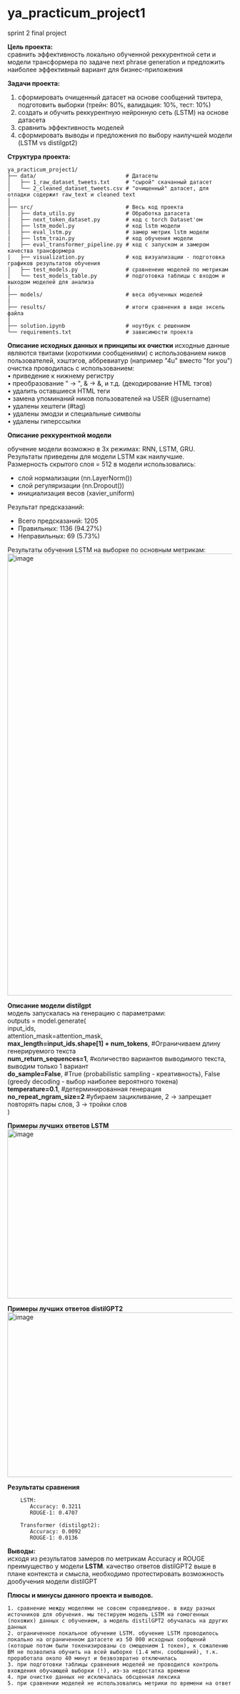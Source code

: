 # ya_practicum_project1
sprint 2 final project

**Цель проекта:**  
сравнить эффективность локально обученной реккурентной сети и модели трансформера по задаче next phrase generation и предложить наиболее эффективный вариант для бизнес-приложения

**Задачи проекта:**  
1) сформировать очищенный датасет на основе сообщений твитера, подготовить выборки (трейн: 80%, валидация: 10%, тест: 10%)  
2) создать и обучить реккурентную нейронную сеть (LSTM) на основе датасета  
3) сравнить эффективность моделей  
4) сформировать выводы и предложения по выбору наилучшей модели (LSTM vs distilgpt2)  

**Структура проекта:**  
```plaintext
ya_practicum_project1/
├── data/                            # Датасеты
│   ├── 1_raw_dataset_tweets.txt     # "сырой" скачанный датасет
│   └── 2_cleaned_dataset_tweets.csv # "очищенный" датасет, для отладки содержит raw_text и cleaned text
│
├── src/                             # Весь код проекта
│   ├── data_utils.py                # Обработка датасета
|   ├── next_token_dataset.py        # код с torch Dataset'ом 
│   ├── lstm_model.py                # код lstm модели
|   ├── eval_lstm.py                 # замер метрик lstm модели
|   ├── lstm_train.py                # код обучения модели
|   ├── eval_transformer_pipeline.py # код с запуском и замером качества трансформера
|   ├── visualization.py             # код визуализации - подготовка графиков результатов обучения
│   ├── test_models.py               # сравненеие моделей по метрикам
│   └── test_models_table.py         # подготовка таблицы с входом и выходом моделей для анализа
│
├── models/                          # веса обученных моделей
|
├── results/                         # итоги сравнения в виде эксель файла
│
├── solution.ipynb                   # ноутбук с решением
└── requirements.txt                 # зависимости проекта 
```
**Описание исходных данных и принципы их очистки**
исходные данные являются твитами (короткими сообщениями) с использованием ников пользователей, хэштэгов, аббревиатур (например "4u" вместо "for you")  
очистка проводилась с использованием:  
• приведение к нижнему регистру    
• преобразование &quot; -> ", &amp; -> &, и т.д. (декодирование HTML тэгов)   
• удалить оставшиеся HTML теги  
• замена упоминаний ников пользователей на USER (@username)    
• удалены хештеги (#tag)    
• удалены эмодзи и специальные символы  
• удалены гиперссылки   
  

**Описание реккурентной модели**

обучение модели возможно в 3х режимах: RNN, LSTM, GRU.   
Результаты приведены для модели LSTM как наилучшие.  
Размерность скрытого слоя = 512
в модели использовались:
- слой нормализации (nn.LayerNorm())
- слой регуляризации (nn.Dropout())
- инициализация весов (xavier_uniform)
  
Результат предсказаний:  
- Всего предсказаний: 1205  
- Правильных: 1136 (94.27%)  
-  Неправильных: 69 (5.73%)  

Результаты обучения LSTM на выборке по основным метрикам:
<img width="1589" height="990" alt="image" src="https://github.com/user-attachments/assets/c9fc87ca-cbcc-439f-98af-5a274ec5bf2c" />

**Описание модели distilgpt**  
модель запускалась на генерацию с параметрами:  
    outputs = model.generate(  
    input_ids,  
    attention_mask=attention_mask,  
      **max_length=input_ids.shape[1] + num_tokens**,  #Ограничиваем длину генерируемого текста  
    **num_return_sequences=1**,  #количество вариантов выводимого текста, выводим только 1 вариант  
    **do_sample=False**, #True (probabilistic sampling - креативность), False (greedy decoding - выбор наиболее вероятного токена)  
    **temperature=0.1**, #детерминированная генерация  
    **no_repeat_ngram_size=2** #убираем зацикливание, 2 → запрещает повторять пары слов, 3 → тройки слов   
        )
        
**Примеры лучших ответов LSTM**  
<img width="2617" height="379" alt="image" src="https://github.com/user-attachments/assets/84a2a598-1a1a-413a-af20-b8422f6bfdc0" />



**Примеры лучших ответов distilGPT2**  
<img width="2617" height="369" alt="image" src="https://github.com/user-attachments/assets/46351b98-e558-4169-b753-472d9a9f4d03" />




**Результаты сравнения**    
```plaintext
    LSTM:  
       Accuracy: 0.3211
       ROUGE-1: 0.4707
  
    Transformer (distilgpt2):
       Accuracy: 0.0092
       ROUGE-1: 0.0136
```

**Выводы:**  
исходя из результатов замеров по метрикам Accuracy и ROUGE преимущество у модели **LSTM**.
качество ответов distilGPT2 выше в плане контекста и смысла, необходимо протестировать возможность дообучения модели distilGPT

**Плюсы и минусы данного проекта и выводов.**
```plaintext
1. сравнение между моделями не совсем справедливое. в виду разных источников для обучения. мы тестируем модель LSTM на гомогенных (похожих) данных с обучением, а модель distilGPT2 обучалась на других данных  
2. ограниченное локальное обучение LSTM. обучение LSTM проводилось локально на ограниченном датасете из 50 000 исходных сообщений (которые потом были токенизированы со смещением 1 токен), к сожалению ВМ не позволила обучить на всей выборке (1.4 млн. сообщений), т.к. проработала около 40 минут и безвозвратно отключилась  
3. при подготовки таблицы сравнения моделей не проводился контроль вхождения обучающей выборки (!), из-за недостатка времени  
4. при очистке данных не исключалась обсценная лексика 
5. при сравнении моделей не использовались метрики по времени на ответ 
```

